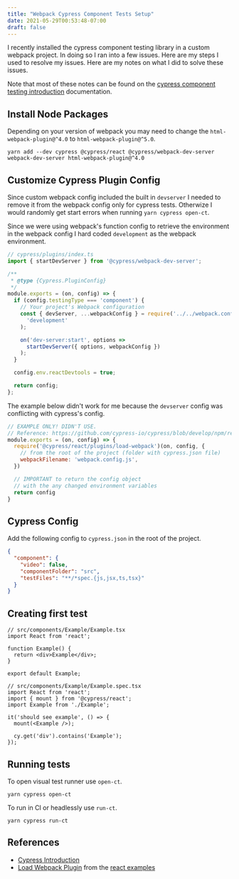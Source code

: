 ```yaml
---
title: "Webpack Cypress Component Tests Setup"
date: 2021-05-29T00:53:48-07:00
draft: false
---
```


I recently installed the cypress component testing library in a custom webpack project. 
In doing so I ran into a few issues. Here are my steps I used to resolve my issues. Here are my notes on what 
I did to solve these issues.

Note that most of these notes can be found on the [cypress component testing introduction](https://docs.cypress.io/guides/component-testing/introduction) documentation.

## Install Node Packages

Depending on your version of webpack you may need to change the `html-webpack-plugin@^4.0` to `html-webpack-plugin@^5.0`.

```shell
yarn add --dev cypress @cypress/react @cypress/webpack-dev-server webpack-dev-server html-webpack-plugin@^4.0
```

## Customize Cypress Plugin Config

Since custom webpack config included the built in `devserver` I needed to remove it from the webpack config only for cypress tests. Otherwize I would randomly get start errors when running `yarn cypress open-ct`. 

Since we were using webpack's function config to retrieve the environment in the webpack config I hard coded `development` as the webpack environment.

```typescript
// cypress/plugins/index.ts
import { startDevServer } from '@cypress/webpack-dev-server';

/**
 * @type {Cypress.PluginConfig}
 */
module.exports = (on, config) => {
  if (config.testingType === 'component') {
    // Your project's Webpack configuration
    const { devServer, ...webpackConfig } = require('../../webpack.config.js')(
      'development'
    );

    on('dev-server:start', options =>
      startDevServer({ options, webpackConfig })
    );
  }

  config.env.reactDevtools = true;

  return config;
};
```

The example below didn't work for me because the `devserver` config was conflicting with cypress's config.

```js
// EXAMPLE ONLY! DIDN'T USE.
// Reference: https://github.com/cypress-io/cypress/blob/develop/npm/react/examples/webpack-file/cypress/plugins/index.js
module.exports = (on, config) => {
  require('@cypress/react/plugins/load-webpack')(on, config, {
    // from the root of the project (folder with cypress.json file)
    webpackFilename: 'webpack.config.js',
  })

  // IMPORTANT to return the config object
  // with the any changed environment variables
  return config
}
```

## Cypress Config

Add the following config to `cypress.json` in the root of the project.

```json
{
  "component": {
    "video": false,
    "componentFolder": "src",
    "testFiles": "**/*spec.{js,jsx,ts,tsx}"
  }
}
```

## Creating first test

```tsx
// src/components/Example/Example.tsx
import React from 'react';

function Example() {
  return <div>Example</div>;
}

export default Example;
```

```tsx
// src/components/Example/Example.spec.tsx
import React from 'react';
import { mount } from '@cypress/react';
import Example from './Example';

it('should see example', () => {
  mount(<Example />);

  cy.get('div').contains('Example');
});
```

## Running tests

To open visual test runner use `open-ct`.

```shell
yarn cypress open-ct
```

To run in CI or headlessly use `run-ct`.


```shell
yarn cypress run-ct
```

## References

- [Cypress Introduction](https://docs.cypress.io/guides/component-testing/introduction)
- [Load Webpack Plugin](https://github.com/cypress-io/cypress/blob/develop/npm/react/plugins/load-webpack/index.js) from the [react examples](https://github.com/cypress-io/cypress/tree/develop/npm/react)

